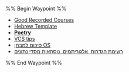 
%% Begin Waypoint %%
- [Good Recorded Courses](./Good%20Recorded%20Courses.md)
- [Hebrew Template](./Hebrew%20Template.md)
- **[Poetry](./Poetry/Poetry.md)**
- [VCS tips](./VCS%20tips.md)
- [סיכום למבחן OS](./%D7%A1%D7%99%D7%9B%D7%95%D7%9D%20%D7%9C%D7%9E%D7%91%D7%97%D7%9F%20OS.md)
- [רשימת הגדרות, אלגוריתמים, נוסחאות מסדי נתונים](./%D7%A8%D7%A9%D7%99%D7%9E%D7%AA%20%D7%94%D7%92%D7%93%D7%A8%D7%95%D7%AA,%20%D7%90%D7%9C%D7%92%D7%95%D7%A8%D7%99%D7%AA%D7%9E%D7%99%D7%9D,%20%D7%A0%D7%95%D7%A1%D7%97%D7%90%D7%95%D7%AA%20%D7%9E%D7%A1%D7%93%D7%99%20%D7%A0%D7%AA%D7%95%D7%A0%D7%99%D7%9D.md)

%% End Waypoint %%